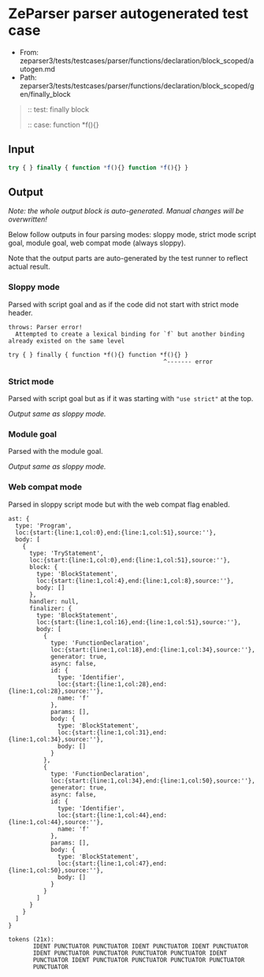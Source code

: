 # ZeParser parser autogenerated test case

- From: zeparser3/tests/testcases/parser/functions/declaration/block_scoped/autogen.md
- Path: zeparser3/tests/testcases/parser/functions/declaration/block_scoped/gen/finally_block

> :: test: finally block
>
> :: case: function *f(){}

## Input


`````js
try { } finally { function *f(){} function *f(){} }
`````

## Output

_Note: the whole output block is auto-generated. Manual changes will be overwritten!_

Below follow outputs in four parsing modes: sloppy mode, strict mode script goal, module goal, web compat mode (always sloppy).

Note that the output parts are auto-generated by the test runner to reflect actual result.

### Sloppy mode

Parsed with script goal and as if the code did not start with strict mode header.

`````
throws: Parser error!
  Attempted to create a lexical binding for `f` but another binding already existed on the same level

try { } finally { function *f(){} function *f(){} }
                                            ^------- error
`````

### Strict mode

Parsed with script goal but as if it was starting with `"use strict"` at the top.

_Output same as sloppy mode._

### Module goal

Parsed with the module goal.

_Output same as sloppy mode._

### Web compat mode

Parsed in sloppy script mode but with the web compat flag enabled.

`````
ast: {
  type: 'Program',
  loc:{start:{line:1,col:0},end:{line:1,col:51},source:''},
  body: [
    {
      type: 'TryStatement',
      loc:{start:{line:1,col:0},end:{line:1,col:51},source:''},
      block: {
        type: 'BlockStatement',
        loc:{start:{line:1,col:4},end:{line:1,col:8},source:''},
        body: []
      },
      handler: null,
      finalizer: {
        type: 'BlockStatement',
        loc:{start:{line:1,col:16},end:{line:1,col:51},source:''},
        body: [
          {
            type: 'FunctionDeclaration',
            loc:{start:{line:1,col:18},end:{line:1,col:34},source:''},
            generator: true,
            async: false,
            id: {
              type: 'Identifier',
              loc:{start:{line:1,col:28},end:{line:1,col:28},source:''},
              name: 'f'
            },
            params: [],
            body: {
              type: 'BlockStatement',
              loc:{start:{line:1,col:31},end:{line:1,col:34},source:''},
              body: []
            }
          },
          {
            type: 'FunctionDeclaration',
            loc:{start:{line:1,col:34},end:{line:1,col:50},source:''},
            generator: true,
            async: false,
            id: {
              type: 'Identifier',
              loc:{start:{line:1,col:44},end:{line:1,col:44},source:''},
              name: 'f'
            },
            params: [],
            body: {
              type: 'BlockStatement',
              loc:{start:{line:1,col:47},end:{line:1,col:50},source:''},
              body: []
            }
          }
        ]
      }
    }
  ]
}

tokens (21x):
       IDENT PUNCTUATOR PUNCTUATOR IDENT PUNCTUATOR IDENT PUNCTUATOR
       IDENT PUNCTUATOR PUNCTUATOR PUNCTUATOR PUNCTUATOR IDENT
       PUNCTUATOR IDENT PUNCTUATOR PUNCTUATOR PUNCTUATOR PUNCTUATOR
       PUNCTUATOR
`````

